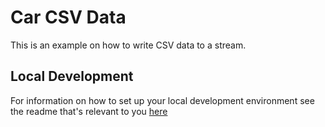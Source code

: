 # Car CSV Data

This is an example on how to write CSV data to a stream.

## Local Development

For information on how to set up your local development environment see the readme that's relevant to you [here](../../local-development/)

